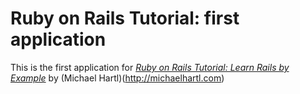# Ruby on Rails Tutorial: first application

This is the first application for 
[*Ruby on Rails Tutorial: Learn Rails by Example*](http://railstutorial.org) by (Michael Hartl)(http://michaelhartl.com)